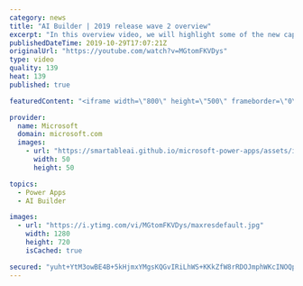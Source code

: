 ```yaml
---
category: news
title: "AI Builder | 2019 release wave 2 overview"
excerpt: "In this overview video, we will highlight some of the new capabilities included in the latest update to AI Builder within Power Apps that will help you plan and prepare for the upcoming updates with confidence.     Here are the capabilities covered:  • Building AI models  • Managing and sharing AI models"
publishedDateTime: 2019-10-29T17:07:21Z
originalUrl: "https://youtube.com/watch?v=MGtomFKVDys"
type: video
quality: 139
heat: 139
published: true

featuredContent: "<iframe width=\"800\" height=\"500\" frameborder=\"0\" src=\"https://www.youtube.com/embed/MGtomFKVDys\" allow=\"accelerometer; autoplay; encrypted-media; gyroscope; picture-in-picture\" allowfullscreen></iframe>"

provider:
  name: Microsoft
  domain: microsoft.com
  images:
    - url: "https://smartableai.github.io/microsoft-power-apps/assets/images/organizations/microsoft.com-50x50.jpg"
      width: 50
      height: 50

topics:
  - Power Apps
  - AI Builder

images:
  - url: "https://i.ytimg.com/vi/MGtomFKVDys/maxresdefault.jpg"
    width: 1280
    height: 720
    isCached: true

secured: "yuht+YtM3owBE4B+5kHjmxYMgsKQGvIRiLhWS+KKkZfW8rRDOJmphWKcINOQphCx6xUU2+kTAfjRGcBRkY4f9oIED/MuFtlcLsU4q1hCftQ0sltnsYvapUdVpe0Pp3ULPpMXZNhrDpFubcukFGfHgKKz+ZJ0znXqrwLlqZ7MwUgSpVjKjeUPDD1gpeva3sGzqvK0kRTEburo4FJO49iiRgFvcI4UJW3lsLmRUqjXmlKU+Zdu0BYuyKqtsFP79YY5QiSKQfnjo6m1IYxokimpU3hmg2iRnbDEtcSJLWSsoRZCd/Z+JitH/BSSltE7p6hmZ76GWjdZ17C8MhVcUYHeRhh6oyrKW5DvYqGox9dEyEsziF0E4nvINwXmbLwf0Y07Y9dcTyXvB0uOOcxukb52SKKR3yOt06cnt1rthNsKlmtinX7ZmULhr1gYXwdzKGsh;CzbDSRgiZUiY25NcBPbpjQ=="
---
```


